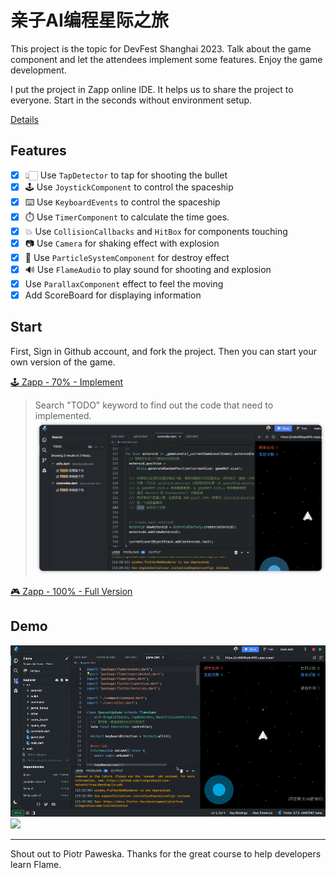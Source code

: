 # 亲子AI编程星际之旅

This project is the topic for DevFest Shanghai 2023. Talk about the game component and let the attendees implement some features. Enjoy the game development.

I put the project in Zapp online IDE. It helps us to share the project to everyone. Start in the seconds without environment setup.

[Details](https://github.com/chyiiiiiiiiiiii/presentations-and-slides/tree/main/Google%20DevFest%20Shanghai%202023%20part2)

## Features
- [x] 👆🏻 Use `TapDetector` to tap for shooting the bullet
- [x] 🕹️ Use `JoystickComponent` to control the spaceship
- [x] ⌨️ Use `KeyboardEvents` to control the spaceship
- [x] ⏱️ Use `TimerComponent` to calculate the time goes.
- [x] 💥 Use `CollisionCallbacks` and `HitBox` for components touching
- [x] 📷 Use `Camera` for shaking effect with explosion
- [x] 🎇 Use `ParticleSystemComponent` for destroy effect
- [x] 🔊 Use `FlameAudio` to play sound for shooting and explosion
- [x] Use `ParallaxComponent` effect to feel the moving
- [x] Add ScoreBoard for displaying information

## Start

First, Sign in Github account, and fork the project. Then you can start your own version of the game.

[🕹️ Zapp - 70% - Implement](https://zapp.run/edit/flame-zobe06agobf0?entry=lib/main.dart&file=lib/game.dart)

> Search "TODO" keyword to find out the code that need to implemented.
> <img src="./demo/todo.png" />


[🎮 Zapp - 100% - Full Version](https://zapp.run/edit/flame-zx5806q4x590?entry=lib%2Fmain.dartt)

## Demo
![](./demo/demo.gif)
![](./demo/demo_2.gif)

---

Shout out to Piotr Paweska. Thanks for the great course to help developers learn Flame.